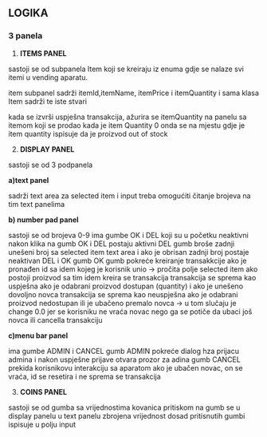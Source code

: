 ## LOGIKA

### 3 panela
1. **ITEMS PANEL**

sastoji se od subpanela Item koji se kreiraju iz enuma gdje se nalaze svi itemi u vending aparatu.

item subpanel sadrži itemId,itemName, itemPrice i itemQuantity
i sama klasa Item sadrži te iste stvari

kada se izvrši uspješna transakcija, ažurira se itemQuantity na panelu sa itemom koji se prodao
kada je item Quantity 0 onda se na mjestu gdje je item quantity ispisuje da je proizvod out of stock

2. **DISPLAY PANEL**

sastoji se od 3 podpanela   

**a)text panel**

sadrži text area za selected item i input
treba omogućiti čitanje brojeva na tim text panelima

**b) number pad panel**

sastoji se od brojeva 0-9
ima gumbe OK i DEL koji su u početku neaktivni
nakon klika na gumb OK i DEL postaju aktivni
DEL gumb broše zadnji unešeni broj sa selected item text area i ako je obrisan zadnji broj postaje neaktivan DEL i OK gumb
OK gumb pokreće kreiranje transakkcije ako je pronađen id sa idem kojeg je korisnik unio -> pročita polje selected item
ako postoji proizvod sa tim idem kreira se transakcija 
transakcija se sprema kao uspješna ako je odabrani proizvod dostupan (quantity) i ako je unešeno dovoljno novca
transakcija se sprema kao neuspješna ako je odabrani proizvod nedostupan ili je ubačeno premalo novca -> u tom slučaju je change 0.0 jer se korisniku ne vraća novac nego ga se potiče da ubaci još novca ili cancella transakciju

**c)menu bar panel**

ima gumbe ADMIN i CANCEL
gumb ADMIN pokreće dialog hza prijacu admina i nakon uspješne prijave otvara prozor za adina
gumb CANCEL prekida korisnikovu interakciju sa aparatom
ako je ubačen novac, on se vraća, id se resetira i ne sprema se transakcija

3. **COINS PANEL**

sastoji se od gumba sa vrijednostima kovanica
pritiskom na gumb se u display panelu u text panelu zbrojena vrijednost dosad pritisnutih gumbi ispisuje u polju input








    